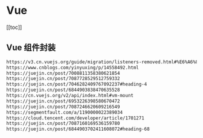 # Vue

<!--
 * @Author: rich1e
 * @Date: 2022-08-01 19:45:10
 * @LastEditors: rich1e
 * @LastEditTime: 2022-08-01 19:46:14
-->

[[toc]]

## Vue 组件封装

```markdown
https://v3.cn.vuejs.org/guide/migration/listeners-removed.html#%E6%A6%82%E8%A7%88
https://www.cnblogs.com/yinyuxing/p/14558492.html
https://juejin.cn/post/7008811358380621854
https://juejin.cn/post/7087728529512759332
https://juejin.cn/post/7046282409767092237#heading-4
https://juejin.cn/post/6844903838470635528
https://cn.vuejs.org/v2/api/index.html#vm-mount
https://juejin.cn/post/6953226398580670472
https://juejin.cn/post/7087246620609216549
https://segmentfault.com/a/1190000022389034
https://cloud.tencent.com/developer/article/1701271
https://juejin.cn/post/7087160169536159780
https://juejin.cn/post/6844903702411608072#heading-68
```
